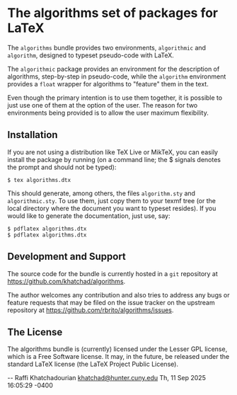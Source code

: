 # The algorithms set of packages for LaTeX

The `algorithms` bundle provides two environments, `algorithmic` and
`algorithm`, designed to typeset pseudo-code with LaTeX.

The `algorithmic` package provides an environment for the description of
algorithms, step-by-step in pseudo-code, while the `algorithm`
environment provides a `float` wrapper for algorithms to "feature" them
in the text.

Even though the primary intention is to use them together, it is
possible to just use one of them at the option of the user.  The reason
for two environments being provided is to allow the user maximum
flexibility.


## Installation

If you are not using a distribution like TeX Live or MikTeX, you can
easily install the package by running (on a command line; the $ signals
denotes the prompt and should not be typed):

    $ tex algorithms.dtx

This should generate, among others, the files `algorithm.sty` and
`algorithmic.sty`. To use them, just copy them to your texmf tree (or
the local directory where the document you want to typeset resides).  If
you would like to generate the documentation, just use, say:

    $ pdflatex algorithms.dtx
    $ pdflatex algorithms.dtx


## Development and Support

The source code for the bundle is currently hosted in a `git` repository at
<https://github.com/khatchad/algorithms>.

The author welcomes any contribution and also tries to address any bugs
or feature requests that may be filed on the issue tracker on the upstream
repository at <https://github.com/rbrito/algorithms/issues>.


## The License

The algorithms bundle is (currently) licensed under the Lesser GPL
license, which is a Free Software license. It may, in the future, be
released under the standard LaTeX license (the LaTeX Project Public
License).


 -- Raffi Khatchadourian <khatchad@hunter.cuny.edu>  Th, 11 Sep 2025 16:05:29 -0400
